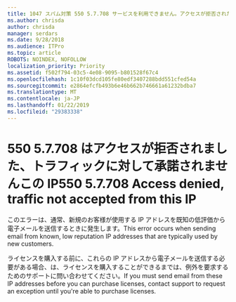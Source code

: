```yaml
---
title: 1047 スパム対策 550 5.7.708 サービスを利用できません。アクセスが拒否されたトラフィックがこの IP からは受け付けられません
ms.author: chrisda
author: chrisda
manager: serdars
ms.date: 9/28/2018
ms.audience: ITPro
ms.topic: article
ROBOTS: NOINDEX, NOFOLLOW
localization_priority: Priority
ms.assetid: f502f794-03c5-4e08-9095-b801528f67c4
ms.openlocfilehash: 1c10f03dcd105fe80edf3407288bdd551cfed54a
ms.sourcegitcommit: e2864efcfb493b6e46b662b746661a61232bdba7
ms.translationtype: MT
ms.contentlocale: ja-JP
ms.lasthandoff: 01/22/2019
ms.locfileid: "29383338"
---
```

# <a name="550-57708-access-denied-traffic-not-accepted-from-this-ip"></a><span data-ttu-id="94f3c-103">550 5.7.708 はアクセスが拒否されました、トラフィックに対して承諾されませんこの IP</span><span class="sxs-lookup"><span data-stu-id="94f3c-103">550 5.7.708 Access denied, traffic not accepted from this IP</span></span>

<span data-ttu-id="94f3c-104">このエラーは、通常、新規のお客様が使用する IP アドレスを既知の低評価から電子メールを送信するときに発生します。</span><span class="sxs-lookup"><span data-stu-id="94f3c-104">This error occurs when sending email from known, low reputation IP addresses that are typically used by new customers.</span></span>
  
<span data-ttu-id="94f3c-105">ライセンスを購入する前に、これらの IP アドレスから電子メールを送信する必要がある場合、は、ライセンスを購入することができるまでは、例外を要求するためのサポートに問い合わせてください。</span><span class="sxs-lookup"><span data-stu-id="94f3c-105">If you must send email from these IP addresses before you can purchase licenses, contact support to request an exception until you're able to purchase licenses.</span></span>
  

